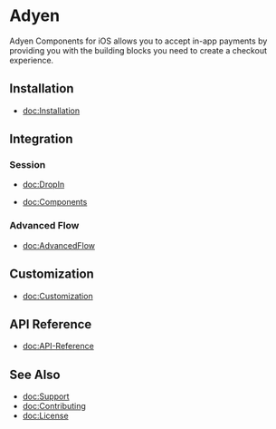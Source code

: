 # Adyen

Adyen Components for iOS allows you to accept in-app payments by providing you with the building blocks you need to create a checkout experience.

## Installation

- <doc:Installation>

## Integration

### Session

- <doc:DropIn>

- <doc:Components>

### Advanced Flow

- <doc:AdvancedFlow>

## Customization

- <doc:Customization>

## API Reference

- <doc:API-Reference>

## See Also

- <doc:Support>
- <doc:Contributing>
- <doc:License>

